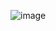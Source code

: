 ![image](https://user-images.githubusercontent.com/29029753/43557256-67619604-9621-11e8-80ee-7ae83eb6303a.png)
